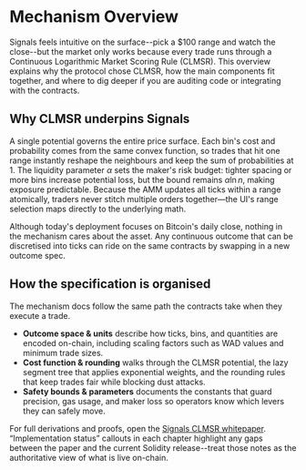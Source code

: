 # Mechanism Overview

Signals feels intuitive on the surface--pick a $100 range and watch the close--but the market only works because every trade runs through a Continuous Logarithmic Market Scoring Rule (CLMSR). This overview explains why the protocol chose CLMSR, how the main components fit together, and where to dig deeper if you are auditing code or integrating with the contracts.

## Why CLMSR underpins Signals

A single potential governs the entire price surface. Each bin's cost and probability comes from the same convex function, so trades that hit one range instantly reshape the neighbours and keep the sum of probabilities at 1. The liquidity parameter $\alpha$ sets the maker's risk budget: tighter spacing or more bins increase potential loss, but the bound remains $\alpha \ln n$, making exposure predictable. Because the AMM updates all ticks within a range atomically, traders never stitch multiple orders together—the UI's range selection maps directly to the underlying math.

Although today's deployment focuses on Bitcoin's daily close, nothing in the mechanism cares about the asset. Any continuous outcome that can be discretised into ticks can ride on the same contracts by swapping in a new outcome spec.

## How the specification is organised

The mechanism docs follow the same path the contracts take when they execute a trade.
- **Outcome space & units** describe how ticks, bins, and quantities are encoded on-chain, including scaling factors such as WAD values and minimum trade sizes.
- **Cost function & rounding** walks through the CLMSR potential, the lazy segment tree that applies exponential weights, and the rounding rules that keep trades fair while blocking dust attacks.
- **Safety bounds & parameters** documents the constants that guard precision, gas usage, and maker loss so operators know which levers they can safely move.

For full derivations and proofs, open the [Signals CLMSR whitepaper](/whitepaper.pdf). “Implementation status” callouts in each chapter highlight any gaps between the paper and the current Solidity release--treat those notes as the authoritative view of what is live on-chain.
